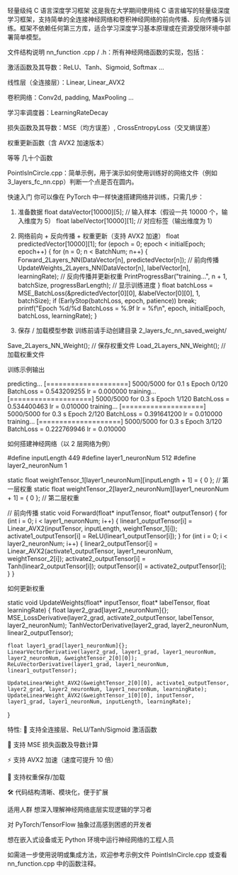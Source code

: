 轻量级纯 C 语言深度学习框架
这是我在大学期间使用纯 C 语言编写的轻量级深度学习框架，支持简单的全连接神经网络和卷积神经网络的前向传播、反向传播与训练。框架不依赖任何第三方库，适合学习深度学习基本原理或在资源受限环境中部署简单模型。

文件结构说明
nn_function .cpp / .h：所有神经网络函数的实现，包括：

激活函数及其导数：ReLU、Tanh、Sigmoid, Softmax ...

线性层（全连接层）：Linear, Linear_AVX2

卷积网络：Conv2d, padding, MaxPooling ...

学习率调度器：LearningRateDecay

损失函数及其导数：MSE（均方误差）, CrossEntropyLoss（交叉熵误差）

权重更新函数（含 AVX2 加速版本）

等等 几十个函数

PointIsInCircle.cpp：简单示例，用于演示如何使用训练好的网络文件（例如 3_layers_fc_nn.cpp）判断一个点是否在圆内。

快速入门
你可以像在 PyTorch 中一样快速搭建网络并训练，只需几步：

1. 准备数据
float dataVector[10000][5];      // 输入样本（假设一共 10000 个，输入维度为 5）
float labelVector[10000][1];     // 对应标签（输出维度为 1）

3. 网络前向 + 反向传播 + 权重更新（支持 AVX2 加速）
float predictedVector[10000][1];
for (epoch = 0; epoch < initialEpoch; epoch++) {
    for (n = 0; n < BatchNum; n++) {
        Forward_2Layers_NN(DataVector[n], predictedVector[n]); // 前向传播
        UpdateWeights_2Layers_NN(DataVector[n], labelVector[n], learningRate); // 反向传播并更新权重
        PrintProgressBar("training...", n + 1, batchSize, progressBarLength); // 显示训练进度
    }
    float batchLoss = MSE_BatchLoss(&predictedVector[0][0], &labelVector[0][0], 1, batchSize);
    if (EarlyStop(batchLoss, epoch, patience)) break;
    printf("Epoch %d/%d  BatchLoss = %.9f  lr = %f\n", epoch, initialEpoch, batchLoss, learningRate);
}

3. 保存 / 加载模型参数
训练前请手动创建目录 2_layers_fc_nn_saved_weight/

Save_2Layers_NN_Weight();  // 保存权重文件
Load_2Layers_NN_Weight();  // 加载权重文件

训练示例输出

predicting...  [====================] 5000/5000  for 0.1 s
Epoch 0/120  BatchLoss = 0.543209255  lr = 0.000000
training...  [====================] 5000/5000  for 0.3 s
Epoch 1/120  BatchLoss = 0.534400463  lr = 0.010000
training...  [====================] 5000/5000  for 0.3 s
Epoch 2/120  BatchLoss = 0.391641200  lr = 0.010000
training...  [====================] 5000/5000  for 0.3 s
Epoch 3/120  BatchLoss = 0.222769946  lr = 0.010000

如何搭建神经网络（以 2 层网络为例）

#define inputLength 449
#define layer1_neuronNum 512
#define layer2_neuronNum 1

static float weightTensor_1[layer1_neuronNum][inputLength + 1] = { 0 }; // 第一层权重
static float weightTensor_2[layer2_neuronNum][layer1_neuronNum + 1] = { 0 }; // 第二层权重

// 前向传播
static void Forward(float* inputTensor, float* outputTensor) {
    for (int i = 0; i < layer1_neuronNum; i++) {
        linear1_outputTensor[i] = Linear_AVX2(inputTensor, inputLength, weightTensor_1[i]);
        activate1_outputTensor[i] = ReLU(linear1_outputTensor[i]);
    }
    for (int i = 0; i < layer2_neuronNum; i++) {
        linear2_outputTensor[i] = Linear_AVX2(activate1_outputTensor, layer1_neuronNum, weightTensor_2[i]);
        activate2_outputTensor[i] = Tanh(linear2_outputTensor[i]);
        outputTensor[i] = activate2_outputTensor[i];
    }
}

如何更新权重

static void UpdateWeights(float* inputTensor, float* labelTensor, float learningRate) {
    float layer2_grad[layer2_neuronNum]{};
    MSE_LossDerivative(layer2_grad, activate2_outputTensor, labelTensor, layer2_neuronNum);
    TanhVectorDerivative(layer2_grad, layer2_neuronNum, linear2_outputTensor);

    float layer1_grad[layer1_neuronNum]{};
    LinearVectorDerivative(layer2_grad, layer1_grad, layer1_neuronNum, layer2_neuronNum, &weightTensor_2[0][0]);
    ReLuVectorDerivative(layer1_grad, layer1_neuronNum, linear1_outputTensor);

    UpdateLinearWeight_AVX2(&weightTensor_2[0][0], activate1_outputTensor, layer2_grad, layer2_neuronNum, layer1_neuronNum, learningRate);
    UpdateLinearWeight_AVX2(&weightTensor_1[0][0], inputTensor, layer1_grad, layer1_neuronNum, inputLength, learningRate);
}

特性:
🧠 支持全连接层、ReLU/Tanh/Sigmoid 激活函数

🧮 支持 MSE 损失函数及导数计算

⚡ 支持 AVX2 加速（速度可提升 10 倍）

💾 支持权重保存/加载

🛠️ 代码结构清晰、模块化，便于扩展

适用人群
想深入理解神经网络底层实现逻辑的学习者

对 PyTorch/TensorFlow 抽象过高感到困惑的开发者

想在嵌入式设备或无 Python 环境中运行神经网络的工程人员

如需进一步使用说明或集成方法，欢迎参考示例文件 PointIsInCircle.cpp 或查看 nn_function.cpp 中的函数注释。

